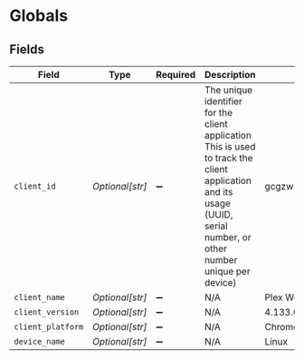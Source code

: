 # Globals


## Fields

| Field                                                                                                                                                                 | Type                                                                                                                                                                  | Required                                                                                                                                                              | Description                                                                                                                                                           | Example                                                                                                                                                               |
| --------------------------------------------------------------------------------------------------------------------------------------------------------------------- | --------------------------------------------------------------------------------------------------------------------------------------------------------------------- | --------------------------------------------------------------------------------------------------------------------------------------------------------------------- | --------------------------------------------------------------------------------------------------------------------------------------------------------------------- | --------------------------------------------------------------------------------------------------------------------------------------------------------------------- |
| `client_id`                                                                                                                                                           | *Optional[str]*                                                                                                                                                       | :heavy_minus_sign:                                                                                                                                                    | The unique identifier for the client application<br/>This is used to track the client application and its usage<br/>(UUID, serial number, or other number unique per device)<br/> | gcgzw5rz2xovp84b4vha3a40                                                                                                                                              |
| `client_name`                                                                                                                                                         | *Optional[str]*                                                                                                                                                       | :heavy_minus_sign:                                                                                                                                                    | N/A                                                                                                                                                                   | Plex Web                                                                                                                                                              |
| `client_version`                                                                                                                                                      | *Optional[str]*                                                                                                                                                       | :heavy_minus_sign:                                                                                                                                                    | N/A                                                                                                                                                                   | 4.133.0                                                                                                                                                               |
| `client_platform`                                                                                                                                                     | *Optional[str]*                                                                                                                                                       | :heavy_minus_sign:                                                                                                                                                    | N/A                                                                                                                                                                   | Chrome                                                                                                                                                                |
| `device_name`                                                                                                                                                         | *Optional[str]*                                                                                                                                                       | :heavy_minus_sign:                                                                                                                                                    | N/A                                                                                                                                                                   | Linux                                                                                                                                                                 |